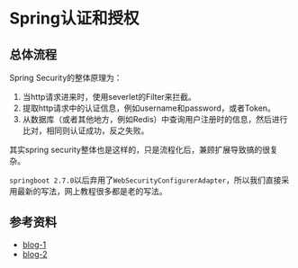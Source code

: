 # Spring认证和授权

## 总体流程

Spring Security的整体原理为：

1. 当http请求进来时，使用severlet的Filter来拦截。
2. 提取http请求中的认证信息，例如username和password，或者Token。
3. 从数据库（或者其他地方，例如Redis）中查询用户注册时的信息，然后进行比对，相同则认证成功，反之失败。

其实spring security整体也是这样的，只是流程化后，兼顾扩展导致搞的很复杂。

`springboot 2.7.0`以后弃用了`WebSecurityConfigurerAdapter`，所以我们直接采用最新的写法，网上教程很多都是老的写法。

## 参考资料

- [blog-1](https://shusheng007.top/2023/02/15/springsecurity/)
- [blog-2](https://www.baeldung.com/spring-security-basic-authentication)